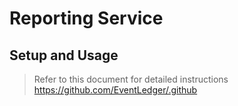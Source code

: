# Reporting Service

## Setup and Usage

> Refer to this document for detailed instructions
> https://github.com/EventLedger/.github
